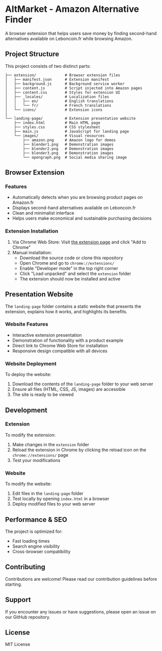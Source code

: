 
# AltMarket - Amazon Alternative Finder

A browser extension that helps users save money by finding second-hand alternatives available on Leboncoin.fr while browsing Amazon.

## Project Structure

This project consists of two distinct parts:

```
├── extension/             # Browser extension files
│   ├── manifest.json      # Extension manifest
│   ├── background.js      # Background service worker
│   ├── content.js         # Script injected into Amazon pages
│   ├── content.css        # Styles for extension UI
│   ├── _locales/          # Localization files
│   │   ├── en/            # English translations
│   │   └── fr/            # French translations
│   └── icons/             # Extension icons
│
└── landing-page/          # Extension presentation website
    ├── index.html         # Main HTML page
    ├── styles.css         # CSS stylesheet
    ├── main.js            # JavaScript for landing page
    └── images/            # Visual resources
        ├── amazon.png     # Amazon logo for demos
        ├── blender1.png   # Demonstration images
        ├── blender2.png   # Demonstration images
        ├── blender3.png   # Demonstration images
        └── opengraph.png  # Social media sharing image
```

## Browser Extension

### Features

- Automatically detects when you are browsing product pages on Amazon.fr
- Displays second-hand alternatives available on Leboncoin.fr
- Clean and minimalist interface
- Helps users make economical and sustainable purchasing decisions

### Extension Installation

1. Via Chrome Web Store: Visit [the extension page](https://chromewebstore.google.com/detail/cimlfbhfcmldcaklknleaacnanjonfbl) and click "Add to Chrome"
2. Manual installation:
   - Download the source code or clone this repository
   - Open Chrome and go to `chrome://extensions/`
   - Enable "Developer mode" in the top right corner
   - Click "Load unpacked" and select the `extension` folder
   - The extension should now be installed and active

## Presentation Website

The `landing-page` folder contains a static website that presents the extension, explains how it works, and highlights its benefits.

### Website Features

- Interactive extension presentation
- Demonstration of functionality with a product example
- Direct link to Chrome Web Store for installation
- Responsive design compatible with all devices

### Website Deployment

To deploy the website:

1. Download the contents of the `landing-page` folder to your web server
2. Ensure all files (HTML, CSS, JS, images) are accessible
3. The site is ready to be viewed

## Development

### Extension

To modify the extension:

1. Make changes in the `extension` folder
2. Reload the extension in Chrome by clicking the reload icon on the `chrome://extensions/` page
3. Test your modifications

### Website

To modify the website:

1. Edit files in the `landing-page` folder
2. Test locally by opening `index.html` in a browser
3. Deploy modified files to your web server

## Performance & SEO

The project is optimized for:
- Fast loading times
- Search engine visibility
- Cross-browser compatibility

## Contributing

Contributions are welcome! Please read our contribution guidelines before starting.

## Support

If you encounter any issues or have suggestions, please open an issue on our GitHub repository.

## License

MIT License
